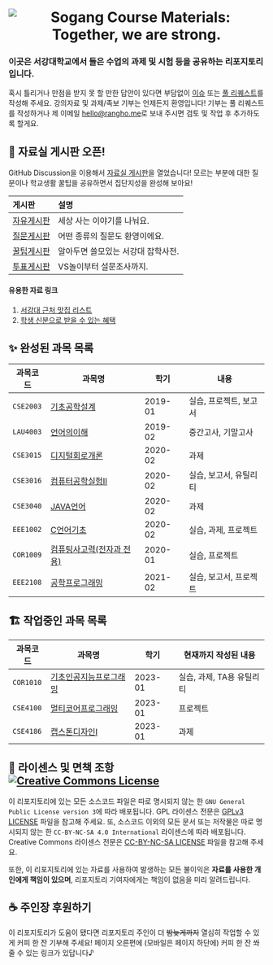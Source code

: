 <h1 align="center"><img src="https://user-images.githubusercontent.com/10833976/111170707-92b1d680-85e7-11eb-8e58-1eac6ef8998b.png" alt="Sogang Course Materials: Together, we are strong." /></h1>

### 이곳은 서강대학교에서 들은 수업의 과제 및 시험 등을 공유하는 리포지토리입니다.

혹시 틀리거나 만점을 받지 못 할 만한 답안이 있다면 부담없이 [이슈](https://github.com/RangHo/sogang-courses/issues/new/choose) 또는 [풀 리퀘스트](https://github.com/RangHo/sogang-courses/compare)를 작성해 주세요. 강의자료 및 과제/족보 기부는 언제든지 환영입니다! 기부는 풀 리퀘스트를 작성하거나 제 이메일 [hello@rangho.me](mailto:hello@rangho.me)로 보내 주시면 검토 및 작업 후 추가하도록 할게요.

## 📢 자료실 게시판 오픈!

GitHub Discussion을 이용해서 [자료실 게시판](https://github.com/RangHo/sogang-courses/discussions)을 열었습니다! 모르는 부분에 대한 질문이나 학교생활 꿀팁을 공유하면서 집단지성을 완성해 보아요!

| 게시판 | 설명 |
|:------ |:---- |
| [자유게시판](https://github.com/RangHo/sogang-courses/discussions/categories/%EC%9E%90%EC%9C%A0%EA%B2%8C%EC%8B%9C%ED%8C%90) | 세상 사는 이야기를 나눠요. |
| [질문게시판](https://github.com/RangHo/sogang-courses/discussions/categories/%EC%A7%88%EB%AC%B8%EA%B2%8C%EC%8B%9C%ED%8C%90) | 어떤 종류의 질문도 환영이에요. |
| [꿀팁게시판](https://github.com/RangHo/sogang-courses/discussions/categories/%EA%BF%80%ED%8C%81%EA%B2%8C%EC%8B%9C%ED%8C%90) | 알아두면 쓸모있는 서강대 잡학사전. |
| [투표게시판](https://github.com/RangHo/sogang-courses/discussions/categories/%ED%88%AC%ED%91%9C%EA%B2%8C%EC%8B%9C%ED%8C%90) | VS놀이부터 설문조사까지. |

#### 유용한 자료 링크

1. [서강대 근처 맛집 리스트](https://github.com/RangHo/sogang-courses/discussions/7)
2. [학생 신분으로 받을 수 있는 혜택](https://github.com/RangHo/sogang-courses/discussions/13)

## ✨ 완성된 과목 목록

| 과목코드 | 과목명 | 학기 | 내용 |
| -------- | ------ | ---- | ---- |
| `CSE2003` | [기초공학설계](CSE2003) | 2019-01 | 실습, 프로젝트, 보고서 |
| `LAU4003` | [언어의이해](LAU4003) | 2019-02 | 중간고사, 기말고사 |
| `CSE3015` | [디지털회로개론](CSE3015) | 2020-02 | 과제 |
| `CSE3016` | [컴퓨터공학실험II](CSE3016) | 2020-02 | 실습, 보고서, 유틸리티 |
| `CSE3040` | [JAVA언어](CSE3040) | 2020-02 | 과제 |
| `EEE1002` | [C언어기초](EEE1002) | 2020-02 | 실습, 과제, 프로젝트 |
| `COR1009` | [컴퓨팅사고력(전자과 전용)](COR1009) | 2020-01 | 실습, 프로젝트 |
| `EEE2108` | [공학프로그래밍](EEE2108) | 2021-02 | 실습, 보고서, 프로젝트 |

## 🏗️ 작업중인 과목 목록
| 과목코드 | 과목명 | 학기 | 현재까지 작성된 내용 |
| -------- | ------ | ---- | -------------------- |
| `COR1010` | [기초인공지능프로그래밍](https://github.com/RangHo/sogang-courses/tree/cor1010/COR1010) | 2023-01 | 실습, 과제, TA용 유틸리티 |
| `CSE4100` | [멀티코어프로그래밍](https://github.com/RangHo/sogang-courses/tree/cse4100/CSE4100) | 2023-01 | 프로젝트 |
| `CSE4186` | [캡스톤디자인I](https://github.com/RangHo/sogang-courses/tree/cse4186/CSE4186) | 2023-01 | 과제 |


## 📝 라이센스 및 면책 조항 <a rel="license" href="http://creativecommons.org/licenses/by-nc-sa/4.0/"><img alt="Creative Commons License" style="border-width:0" src="https://i.creativecommons.org/l/by-nc-sa/4.0/80x15.png" /></a>
이 리포지토리에 있는 모든 소스코드 파일은 따로 명시되지 않는 한 `GNU General Public License version 3`에 따라 배포됩니다. GPL 라이센스 전문은 [GPLv3 LICENSE](LICENSE.GPLv3) 파일을 참고해 주세요. 또, 소스코드 이외의 모든 문서 또는 저작물은 따로 명시되지 않는 한 `CC-BY-NC-SA 4.0 International` 라이센스에 따라 배포됩니다. Creative Commons 라이센스 전문은 [CC-BY-NC-SA LICENSE](LICENSE.CC-BY-NC-SA-4.0-International) 파일을 참고해 주세요.

또한, 이 리포지토리에 있는 자료를 사용하여 발생하는 모든 불이익은 **자료를 사용한 개인에게 책임이 있으며**, 리포지토리 기여자에게는 책임이 없음을 미리 알려드립니다.

## ☕ 주인장 후원하기
이 리포지토리가 도움이 됐다면 리포지토리 주인이 더 ~~밤늦게까지~~ 열심히 작업할 수 있게 커피 한 잔 기부해 주세요! 페이지 오른편에 (모바일은 페이지 하단에) 커피 한 잔 쏴 줄 수 있는 링크가 있답니다♪
